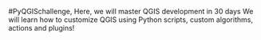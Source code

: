 #PyQGISchallenge,
Here, we will master QGIS development in 30 days
We will learn how to customize QGIS using Python scripts, custom algorithms, actions and plugins!
